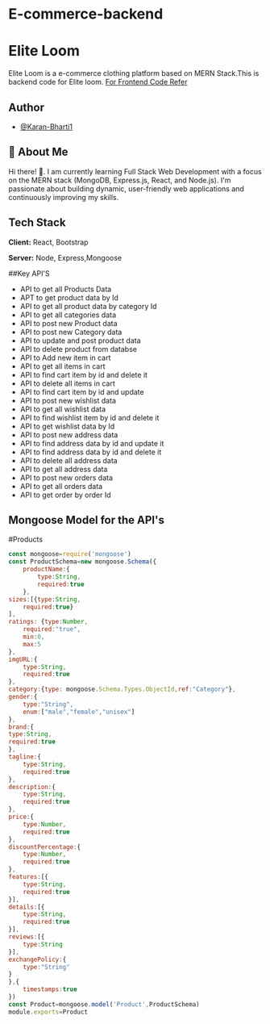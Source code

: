 # E-commerce-backend
# Elite Loom 


Elite Loom is a e-commerce clothing platform based on MERN Stack.This is backend code for Elite loom.
[For Frontend Code Refer](https://github.com/Karan-Bharti1/Elite-loom-Frontend?tab=readme-ov-file)

## Author

- [@Karan-Bharti1](https://github.com/Karan-Bharti1)



## 🚀 About Me
Hi there! 👋.
I am currently learning Full Stack Web Development with a focus on the MERN stack (MongoDB, Express.js, React, and Node.js). I'm passionate about building dynamic, user-friendly web applications and continuously improving my skills.



## Tech Stack

**Client:** React, Bootstrap

**Server:** Node, Express,Mongoose 

##Key API'S


- API to get all Products Data 
- APT to get product data by Id
- API to get all product data by category Id
- API to get all categories data
- API to post new Product data
- API to post new Category data
- API to update and post product data
- API to delete product from databse
- API to Add new item in cart
- API to get all items in cart
- API to find cart item by id and delete it
- API to delete all items in cart
- API to find cart item by id and update
- API to post new wishlist data
- API to get all wishlist data
- API to find wishlist item by id and delete it
- API to get wishlist data by Id
- API to post new address data
- API to find address data by id and update it
- API to find address data by id and delete it
- API to delete all address data
- API to get all address data
- API to post new orders data
- API to get all orders data
- API to get order by order Id


## Mongoose Model for the API's

#Products
```javascript
const mongoose=require('mongoose')
const ProductSchema=new mongoose.Schema({
    productName:{
        type:String,
        required:true
    },
sizes:[{type:String,
    required:true}
],
ratings: {type:Number,
    required:"true",
    min:0,
    max:5
},
imgURL:{
    type:String,
    required:true
},
category:{type: mongoose.Schema.Types.ObjectId,ref:"Category"},
gender:{
    type:"String",
    enum:["male","female","unisex"]
},
brand:{
type:String,
required:true
},
tagline:{
    type:String,
    required:true
},
description:{
    type:String,
    required:true
},
price:{
    type:Number,
    required:true
},
discountPercentage:{
    type:Number,
    required:true
},
features:[{
    type:String,
    required:true
}],
details:[{
    type:String,
    required:true
}],
reviews:[{
    type:String
}],
exchangePolicy:{
    type:"String"
}
},{
    timestamps:true
})
const Product=mongoose.model('Product',ProductSchema)
module.exports=Product
